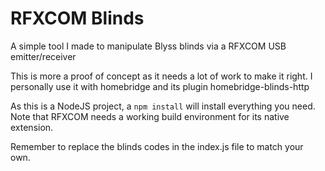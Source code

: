 # RFXCOM Blinds

A simple tool I made to manipulate Blyss blinds via a RFXCOM USB emitter/receiver

This is more a proof of concept as it needs a lot of work to make it right. I personally use it with homebridge and its plugin homebridge-blinds-http

As this is a NodeJS project, a `npm install` will install everything you need. Note that RFXCOM needs a working build environment for its native extension.

Remember to replace the blinds codes in the index.js file to match your own.